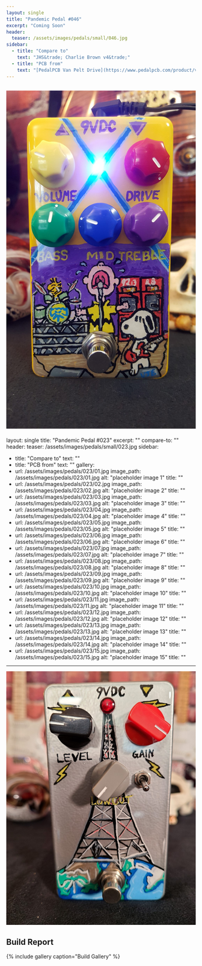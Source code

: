 ```yaml
---
layout: single
title: "Pandemic Pedal #046"
excerpt: "Coming Soon"
header:
  teaser: /assets/images/pedals/small/046.jpg
sidebar:
  - title: "Compare to"
    text: "JHS&trade; Charlie Brown v4&trade;"
  - title: "PCB from"
    text: "[PedalPCB Van Pelt Drive](https://www.pedalpcb.com/product/vanpelt/)"
---
```


![header](/assets/images/pedals/046.jpg)
--
layout: single
title: "Pandemic Pedal #023"
excerpt: ""
compare-to: ""
header:
  teaser: /assets/images/pedals/small/023.jpg
sidebar:
  - title: "Compare to"
    text: ""
  - title: "PCB from"
    text: ""
gallery:
  - url: /assets/images/pedals/023/01.jpg
    image_path: /assets/images/pedals/023/01.jpg
    alt: "placeholder image 1"
    title: ""
  - url: /assets/images/pedals/023/02.jpg
    image_path: /assets/images/pedals/023/02.jpg
    alt: "placeholder image 2"
    title: ""
  - url: /assets/images/pedals/023/03.jpg
    image_path: /assets/images/pedals/023/03.jpg
    alt: "placeholder image 3"
    title: ""
  - url: /assets/images/pedals/023/04.jpg
    image_path: /assets/images/pedals/023/04.jpg
    alt: "placeholder image 4"
    title: ""
  - url: /assets/images/pedals/023/05.jpg
    image_path: /assets/images/pedals/023/05.jpg
    alt: "placeholder image 5"
    title: ""
  - url: /assets/images/pedals/023/06.jpg
    image_path: /assets/images/pedals/023/06.jpg
    alt: "placeholder image 6"
    title: ""
  - url: /assets/images/pedals/023/07.jpg
    image_path: /assets/images/pedals/023/07.jpg
    alt: "placeholder image 7"
    title: ""
  - url: /assets/images/pedals/023/08.jpg
    image_path: /assets/images/pedals/023/08.jpg
    alt: "placeholder image 8"
    title: ""
  - url: /assets/images/pedals/023/09.jpg
    image_path: /assets/images/pedals/023/09.jpg
    alt: "placeholder image 9"
    title: ""
  - url: /assets/images/pedals/023/10.jpg
    image_path: /assets/images/pedals/023/10.jpg
    alt: "placeholder image 10"
    title: ""
  - url: /assets/images/pedals/023/11.jpg
    image_path: /assets/images/pedals/023/11.jpg
    alt: "placeholder image 11"
    title: ""
  - url: /assets/images/pedals/023/12.jpg
    image_path: /assets/images/pedals/023/12.jpg
    alt: "placeholder image 12"
    title: ""
  - url: /assets/images/pedals/023/13.jpg
    image_path: /assets/images/pedals/023/13.jpg
    alt: "placeholder image 13"
    title: ""
  - url: /assets/images/pedals/023/14.jpg
    image_path: /assets/images/pedals/023/14.jpg
    alt: "placeholder image 14"
    title: ""
  - url: /assets/images/pedals/023/15.jpg
    image_path: /assets/images/pedals/023/15.jpg
    alt: "placeholder image 15"
    title: ""
---

![header](/assets/images/pedals/023.jpg)



## Build Report ##



{% include gallery caption="Build Gallery" %}